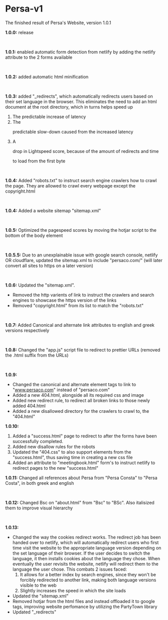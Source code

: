 
# Persa-v1

The finished result of Persa's Website, version 1.0.1

  

__1.0.0:__ release <br>

<br>

__1.0.1:__ enabled automatic form detection from netlify by adding the netlify attribute to the 2 forms available <br>

<br>

__1.0.2:__ added automatic html minification <br>

<br>

__1.0.3:__ added "_redirects", which automatically redirects users based on their set language in the browser. This eliminates the need to add an html document at the root directory, which in turns helps speed up

  

<ol> <li>The predictable increase of latency</li> <li>The

predictable slow-down caused from the increased latency</li> <li>A

drop in Lightspeed score, because of the amount of redirects and time

to load from the first byte</li> </ol>

<br>

  

__1.0.4:__ Added "robots.txt" to instruct search engine crawlers how to crawl the page. They are allowed to crawl every webpage except the copyright.html <br>

<br>

__1.0.4:__ Added a website sitemap "sitemap.xml" <br>

<br>

__1.0.5:__ Optimized the pagespeed scores by moving the hotjar script to the bottom of the body element <br>

<br>

__1.0.5.5:__ Due to an unexplainable issue with google search console, netlify OR cloudflare, updated the sitemap.xml to include "persaco.com/" (will later convert all sites to https on a later version) <br>

<br>

__1.0.6:__ Updated the "sitemap.xml". <ul> <li>Removed the http varients of link to instruct the crawlers and search engines to showcase the https version of the links</li> <li>Removed "copyright.html" from its list to match the "robots.txt" </li> </ul> <br>

  

__1.0.7:__ Added Canonical and alternate link attributes to english and greek versions respectively <br>

<br>

__1.0.8:__ Changed the "app.js" script file to redirect to prettier URLs (removed the .html suffix from the URLs) <br>

<br>

__1.0.9:__ <ul> <li>Changed the canonical and alternate element tags to link to "www.persaco.com" instead of "persaco.com"</li> <li>Added a new 404.html, alongside all its required css and image</li> <li> Added new redirect rule, to redirect all broken links to those newly added 404.html </li> <li> Added a new disallowed directory for the crawlers to crawl to, the "404.html" </li> </ul>

  

__1.0.10:__ <ol> <li>Added a "success.html" page to redirect to after the forms have been successfully completed.</li> <li>Added new disallow rules for the robots</li> <li>Updated the "404.css" to also support elements from the "success.html", thus saving time in creating a new css file</li> <li>Added an attribute to "meetingbook.html" form's to instruct netlify to redirect pages to the new "success.html"</li> </ol>

  

__1.0.11:__ Changed all references about Persa from "Persa Consta" to "Persa Costa", in both greek and english <br>

<br>

__1.0.12:__ Changed Bsc on "about.html" from "Bsc" to "BSc". Also italisized them to improve visual hierarchy <br>

<br>


__1.0.13:__ 
<ul> <li>Changed the way the cookies redirect works. The redirect job has been handed over to netlify, which will automatically redirect users who first time visit the website to the appropriate language version depending on the set language of their browser. If the user decides to switch the language, it then installs cookies about the language they chose. When eventually the user revisits the website, netlify will redirect them to the language the user chose. This combats 2 issues faced:  
<ol> <li> It allows for a better index by search engines, since they won't be forcibly redirected to another link, making both language versions visible to the web </li>
<li> Slightly increases the speed in which the site loads </li>	</ol>
</li>
<li> Updated the "sitemap.xml" </li>
<li>Removed hotjar from the html files and instead offloaded it to google tags, improving website perfomance by utilizing the PartyTown library</li>
<li>Updated "_redirects"</li>
	</ul>